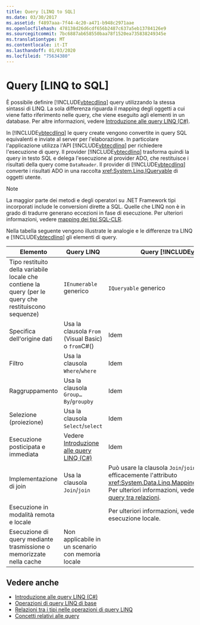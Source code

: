 ```yaml
---
title: Query [LINQ to SQL]
ms.date: 03/30/2017
ms.assetid: f4897aaa-7f44-4c20-a471-b948c2971aae
ms.openlocfilehash: 478138d26d6cdf656b2487c637a5eb13784126e9
ms.sourcegitcommit: 7bc6887ab658550baa78f1520ea735838249345e
ms.translationtype: MT
ms.contentlocale: it-IT
ms.lasthandoff: 01/03/2020
ms.locfileid: "75634380"
---
```

# <a name="linq-to-sql-queries"></a>Query [LINQ to SQL]
È possibile definire [!INCLUDE[vbtecdlinq](../../../../../../includes/vbtecdlinq-md.md)] query utilizzando la stessa sintassi di LINQ. La sola differenza riguarda il mapping degli oggetti a cui viene fatto riferimento nelle query, che viene eseguito agli elementi in un database. Per altre informazioni, vedere [Introduzione alle query LINQ (C#)](../../../../../csharp/programming-guide/concepts/linq/introduction-to-linq-queries.md).  
  
 In [!INCLUDE[vbtecdlinq](../../../../../../includes/vbtecdlinq-md.md)] le query create vengono convertite in query SQL equivalenti e inviate al server per l'elaborazione. In particolare l'applicazione utilizza l'API [!INCLUDE[vbtecdlinq](../../../../../../includes/vbtecdlinq-md.md)] per richiedere l'esecuzione di query. Il provider [!INCLUDE[vbtecdlinq](../../../../../../includes/vbtecdlinq-md.md)] trasforma quindi la query in testo SQL e delega l'esecuzione al provider ADO, che restituisce i risultati della query come `DataReader`. Il provider di [!INCLUDE[vbtecdlinq](../../../../../../includes/vbtecdlinq-md.md)] converte i risultati ADO in una raccolta <xref:System.Linq.IQueryable> di oggetti utente.  
  
> [!NOTE]
> La maggior parte dei metodi e degli operatori su .NET Framework tipi incorporati include le conversioni dirette a SQL. Quelle che LINQ non è in grado di tradurre generano eccezioni in fase di esecuzione. Per ulteriori informazioni, vedere [mapping dei tipi SQL-CLR](sql-clr-type-mapping.md).  
  
 Nella tabella seguente vengono illustrate le analogie e le differenze tra LINQ e [!INCLUDE[vbtecdlinq](../../../../../../includes/vbtecdlinq-md.md)] gli elementi di query.  
  
|Elemento|Query LINQ|Query [!INCLUDE[vbtecdlinq](../../../../../../includes/vbtecdlinq-md.md)]|  
|----------|----------------|----------------------------------------------------------------------|  
|Tipo restituito della variabile locale che contiene la query (per le query che restituiscono sequenze)|`IEnumerable` generico|`IQueryable` generico|  
|Specifica dell'origine dati|Usa la clausola `From` (Visual Basic) o `from`C#()|Idem|  
|Filtro|Usa la clausola `Where`/`where`|Idem|  
|Raggruppamento|Usa la clausola `Group…By`/`groupby`|Idem|  
|Selezione (proiezione)|Usa la clausola `Select`/`select`|Idem|  
|Esecuzione posticipata e immediata|Vedere [Introduzione alle query LINQ (C#)](../../../../../csharp/programming-guide/concepts/linq/introduction-to-linq-queries.md)|Idem|  
|Implementazione di join|Usa la clausola `Join`/`join`|Può usare la clausola `Join`/`join`, ma usa più efficacemente l'attributo <xref:System.Data.Linq.Mapping.AssociationAttribute>. Per ulteriori informazioni, vedere [esecuzione di query tra relazioni](querying-across-relationships.md).|  
|Esecuzione in modalità remota e locale||Per ulteriori informazioni, vedere [Remote vs. ](remote-vs-local-execution.md)di esecuzione locale.|  
|Esecuzione di query mediante trasmissione o memorizzate nella cache|Non applicabile in un scenario con memoria locale||  
  
## <a name="see-also"></a>Vedere anche

- [Introduzione alle query LINQ (C#)](../../../../../csharp/programming-guide/concepts/linq/introduction-to-linq-queries.md)
- [Operazioni di query LINQ di base](../../../../../csharp/programming-guide/concepts/linq/basic-linq-query-operations.md)
- [Relazioni tra i tipi nelle operazioni di query LINQ](../../../../../csharp/programming-guide/concepts/linq/type-relationships-in-linq-query-operations.md)
- [Concetti relativi alle query](query-concepts.md)
